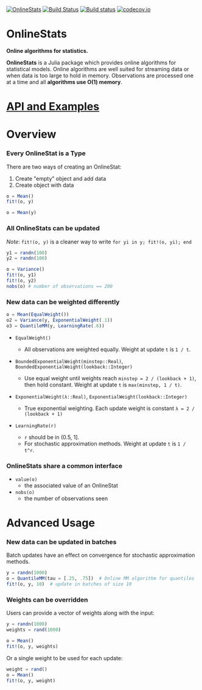[![OnlineStats](http://pkg.julialang.org/badges/OnlineStats_0.4.svg)](http://pkg.julialang.org/?pkg=OnlineStats&ver=0.4)
[![Build Status](https://travis-ci.org/joshday/OnlineStats.jl.svg)](https://travis-ci.org/joshday/OnlineStats.jl)
[![Build status](https://ci.appveyor.com/api/projects/status/x2t1ey2sgbmow1a4/branch/master?svg=true)](https://ci.appveyor.com/project/joshday/onlinestats-jl/branch/master)
[![codecov.io](https://codecov.io/github/joshday/OnlineStats.jl/coverage.svg?branch=master)](https://codecov.io/github/joshday/OnlineStats.jl?branch=master)


# OnlineStats

**Online algorithms for statistics.**

**OnlineStats** is a Julia package which provides online algorithms for statistical models.  Online algorithms are well suited for streaming data or when data is too large to hold in memory.  Observations are processed one at a time and all **algorithms use O(1) memory**.


# [API and Examples](doc/api.md)

# Overview

### Every OnlineStat is a Type

There are two ways of creating an OnlineStat:

1. Create "empty" object and add data
2. Create object with data

```julia
o = Mean()
fit!(o, y)

o = Mean(y)
```

### All OnlineStats can be updated

*Note*: `fit!(o, y)` is a cleaner way to write `for yi in y; fit!(o, yi); end`

```julia
y1 = randn(100)
y2 = randn(100)

o = Variance()
fit!(o, y1)
fit!(o, y2)
nobs(o) # number of observations == 200
```



### New data can be weighted differently

```julia
o = Mean(EqualWeight())
o2 = Variance(y, ExponentialWeight(.1))
o3 = QuantileMM(y, LearningRate(.6))
```

- `EqualWeight()`
    - All observations are weighted equally.  Weight at update `t` is `1 / t`.

- `BoundedExponentialWeight(minstep::Real)`, `BoundedExponentialWeight(lookback::Integer)`
    - Use equal weight until weights reach `minstep = 2 / (lookback + 1)`, then hold constant.  Weight at update `t` is `max(minstep, 1 / t)`.

- `ExponentialWeight(λ::Real)`, `ExponentialWeight(lookback::Integer)`
    - True exponential weighting.  Each update weight is constant `λ = 2 / (lookback + 1)`

- `LearningRate(r)`
    - `r` should be in (0.5, 1].
    - For stochastic approximation methods.  Weight at update `t` is `1 / t^r`.

### OnlineStats share a common interface

- `value(o)`
    - the associated value of an OnlineStat
- `nobs(o)`
    - the number of observations seen


# Advanced Usage

### New data can be updated in batches

Batch updates have an effect on convergence for stochastic approximation methods.
```julia
y = randn(1000)
o = QuantileMM(tau = [.25, .75])  # Online MM algorithm for quantiles
fit!(o, y, 10)  # update in batches of size 10
```

### Weights can be overridden

Users can provide a vector of weights along with the input:
```julia
y = randn(1000)
weights = rand(1000)

o = Mean()
fit!(o, y, weights)
```

Or a single weight to be used for each update:
```julia
weight = rand()
o = Mean()
fit!(o, y, weight)
```
